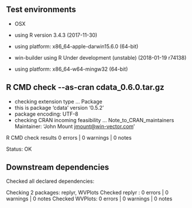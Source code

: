 
## Test environments

 * OSX
 * using R version 3.4.3 (2017-11-30)
 * using platform: x86_64-apple-darwin15.6.0 (64-bit)

 * win-builder 
 using R Under development (unstable) (2018-01-19 r74138)
* using platform: x86_64-w64-mingw32 (64-bit)

## R CMD check --as-cran cdata_0.6.0.tar.gz

 * checking extension type ... Package
 * this is package ‘cdata’ version ‘0.5.2’
 * package encoding: UTF-8
 * checking CRAN incoming feasibility ... Note_to_CRAN_maintainers
  Maintainer: ‘John Mount <jmount@win-vector.com>’

R CMD check results
0 errors | 0 warnings | 0 notes

Status: OK

## Downstream dependencies

Checked all declared dependencies:

   Checking 2 packages: replyr, WVPlots
   Checked replyr : 0 errors | 0 warnings | 0 notes
   Checked WVPlots: 0 errors | 0 warnings | 0 notes
